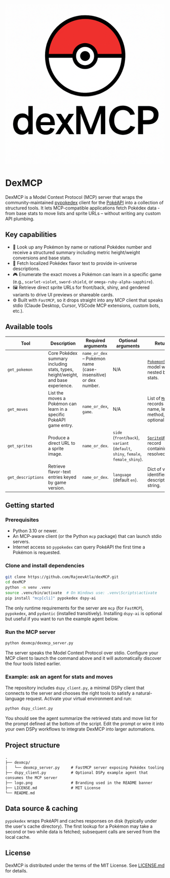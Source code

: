 <p align='center'>
    <img src='https://raw.githubusercontent.com/RajeevAtla/dexMCP/main/logo.png'/>
</p>

# DexMCP

DexMCP is a Model Context Protocol (MCP) server that wraps the community-maintained
[pypokedex](https://pypi.org/project/pypokedex/) client for the
[PokéAPI](https://pokeapi.co/) into a collection of structured tools.
It lets MCP-compatible applications fetch Pokédex data - from base stats to move
lists and sprite URLs – without writing any custom API plumbing.

## Key capabilities

- 🔎 Look up any Pokémon by name or national Pokédex number and receive a
  structured summary including metric height/weight conversions and base stats.
- 🪪 Fetch localized Pokédex flavor text to provide in-universe descriptions.
- 🎮 Enumerate the exact moves a Pokémon can learn in a specific game
  (e.g., `scarlet-violet`, `sword-shield`, or `omega-ruby-alpha-sapphire`).
- 🖼️ Retrieve direct sprite URLs for front/back, shiny, and gendered variants to
  drive UI previews or shareable cards.
- ⚙️ Built with `FastMCP`, so it drops straight into any MCP client that speaks
  stdio (Claude Desktop, Cursor, VSCode MCP extensions, custom bots, etc.).

## Available tools

| Tool | Description | Required arguments | Optional arguments | Returns |
| --- | --- | --- | --- | --- |
| `get_pokemon` | Core Pokédex summary including stats, types, height/weight, and base experience. | `name_or_dex` – Pokémon name (case-insensitive) or dex number. | N/A | [`PokemonSummary`](dexmcp/dexmcp_server.py) model with nested base stats. |
| `get_moves` | List the moves a Pokémon can learn in a specific PokéAPI game entry. | `name_or_dex`, `game`. | N/A | List of [`Move`](dexmcp/dexmcp_server.py) records (move name, learn method, optional level). |
| `get_sprites` | Produce a direct URL to a sprite image. | `name_or_dex`. | `side` (`front`/`back`), `variant` (`default`, `shiny`, `female`, `female_shiny`). | [`SpriteURL`](dexmcp/dexmcp_server.py) record containing the resolved URL. |
| `get_descriptions` | Retrieve flavor-text entries keyed by game version. | `name_or_dex`. | `language` (default `en`). | Dict of version identifier → description string. |

## Getting started

### Prerequisites

- Python 3.10 or newer.
- An MCP-aware client (or the Python `mcp` package) that can launch stdio servers.
- Internet access so `pypokedex` can query PokéAPI the first time a Pokémon is requested.

### Clone and install dependencies

```bash
git clone https://github.com/RajeevAtla/dexMCP.git
cd dexMCP
python -m venv .venv
source .venv/bin/activate  # On Windows use: .venv\Scripts\activate
pip install "mcp[cli]" pypokedex dspy-ai
```

The only runtime requirements for the server are `mcp` (for `FastMCP`), `pypokedex`,
and `pydantic` (installed transitively). Installing `dspy-ai` is optional but
useful if you want to run the example agent below.

### Run the MCP server

```bash
python dexmcp/dexmcp_server.py
```

The server speaks the Model Context Protocol over stdio. 
Configure your MCP client to launch the command above and it will automatically discover the four tools listed earlier.

### Example: ask an agent for stats and moves

The repository includes `dspy_client.py`, 
a minimal DSPy client that connects
to the server and chooses the right tools to satisfy a natural-language request.
Activate your virtual environment and run:

```bash
python dspy_client.py
```

You should see the agent summarize the retrieved stats and move list for the prompt defined at the bottom of the script. 
Edit the prompt or wire it into your own DSPy workflows to integrate DexMCP into larger automations.

## Project structure

```
.
├── dexmcp/
│   └── dexmcp_server.py     # FastMCP server exposing Pokédex tooling
├── dspy_client.py           # Optional DSPy example agent that consumes the MCP server
├── logo.png                 # Branding used in the README banner
├── LICENSE.md               # MIT License
└── README.md
```

## Data source & caching

`pypokedex` wraps PokéAPI and caches responses on disk (typically under the
user's cache directory). The first lookup for a Pokémon may take a second or two
while data is fetched; subsequent calls are served from the local cache.

## License

DexMCP is distributed under the terms of the MIT License. See
[LICENSE.md](LICENSE.md) for details.
